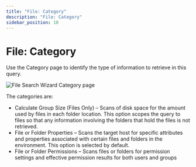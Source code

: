 ```yaml
---
title: "File: Category"
description: "File: Category"
sidebar_position: 10
---
```


# File: Category

Use the Category page to identify the type of information to retrieve in this query.

![File Search Wizard Category page](/images/accessanalyzer/12.0/admin/datacollector/file/category.webp)

The categories are:

- Calculate Group Size (Files Only) – Scans of disk space for the amount used by files in each
  folder location. This option scopes the query to files so that any information involving the
  folders that hold the files is not retrieved.
- File or Folder Properties – Scans the target host for specific attributes and properties
  associated with certain files and folders in the environment. This option is selected by default.
- File or Folder Permissions – Scans files or folders for permission settings and effective
  permission results for both users and groups
